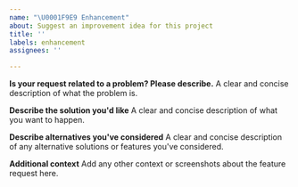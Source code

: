 ```yaml
---
name: "\U0001F9E9 Enhancement"
about: Suggest an improvement idea for this project
title: ''
labels: enhancement
assignees: ''

---
```


**Is your request related to a problem? Please describe.**
A clear and concise description of what the problem is.

**Describe the solution you'd like**
A clear and concise description of what you want to happen.

**Describe alternatives you've considered**
A clear and concise description of any alternative solutions or features you've considered.

**Additional context**
Add any other context or screenshots about the feature request here.